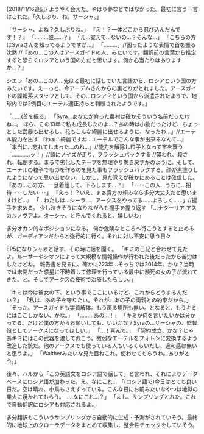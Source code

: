 {2018/11/16追記}
ようやく会えた。やはり夢などではなかった。最初に言う一言はこれだ。「久しぶり、ね。サーシャ。」

「サーシャ、よね？久しぶりね。」
『え！？一体どこから忍び込んだんです！？』
「………誰……？」
「え…覚えて…ないの…？そんな…」
『こちらの方はSyraさんを知ってるようですが…』
「………」//困ったような表情で首を振る
沈黙
//『あの…この人はアースガイドの人、みたいです。翻訳前の言葉から推定すると恐らくロシアという国の方だと思います。何か心当たりはありますか…？』

シエラ「あの…この人…先ほど最初に話していた言語から、ロシアという国の方みたいです。えーっと、今アーデムさんからの裏どりがとれました。アースガイドの諜報系スタッフとして、その…ロシア？という国から派遣されたようで、地球内では2例目のエーテル適正持ちと判断されたようです。」


「……(首を振る」
「Syra…あなたが育った農村は確かそういう名前だったわね…。
ほら、この13年で私も成長したのよ…？あの時は小物だったけど、ちょっとした武器も出せるし、花もこんな綺麗に出せるように、なったわ…」//エーテル能力を出す
『わぁ…綺麗ですね…エーテルでこんな事が出来るなんて…』
「本当に…忘れてしまった…のね…」//能力を解除し粒子となって宙を舞う
「…………ッ！」//頭にノイズが走り、フラッシュバックする
//襲われ、殺され、転倒する。まるで劣化したテープを無理やり巻き戻すかのように。そして、エーテルの粒子でものを作るのを見た事もフラッシュバックする。顔が黒塗りしたようになって思い出せない。しかし、見た覚えが確かにあることは確信した。
『あの…この方、一旦着陸して、下ろします…？』
「････この人…うちに…招待････したい･･･」
『えっ！？いえ、まぁ貴方の頼みなら多分大丈夫だと思いますけど…』
「…わたしは…シーラ…、アークスをやってる……よろしく……」//握手を求める。
少し泣きそうになりながらも握手を握り返す
「…ナターリア アスカルノヴアよ。ターシャ、と呼んでくれると、嬉しいわ」


多分オカン的なポジションになる。
何か危険なところへ行こうとすると止めるが、ガーディアンだからと強行的に行く。それに対し不安に思う日々

EP5になりシャオと話す、その時に話を聞く。
「キミの日記と合わせて見たよ。ルーサーやシオンによって大規模な情報操作が行われた後だったから苦労はしたけどね。
報告書を見るに、確かに223年…そっちでは2014年、かな？当時では未開だった惑星に不時着して修理を行っている最中に瀕死の女の子が流れてきた、と。そしてアークスの技術で治療したらしい。」


「キミは今は彼女の下、という事でここにいるけど、これからどうするんだい？」
「私は、あの子を守りたい。それが、あの子の両親との約束だから。」
「そっか。アースガイドも実質解体。もう戻る場所も無い。となると、もうキミにはここしかない、かな。」
「………あの…！」
「キミが何を言いたいかは分かってる。だけど僕の方からお願いしても、いいかな？Syraの…サーシャの、監督役としてアークスになってほしい。」
「…！喜んで。」
「契約成立、かな？じゃあキミにはこの武器を渡しておこう。微弱なエーテルをフォトンに変換するよう改造した銃だ。他のアークスでも使っている人もいるくらいだし、違和感は無いと思うよ。」
「Waltherみたいな見た目ねこれ。使わせてもらうわ。ありがとう。」




後々、ハルから「この英語文をロシア語で話して」と言われ、それによりデータベースにロシア語が加わった。え、なにこれ…
「(ロシア語で)今日はとても良い日だ。空は晴れ、小鳥もさえずっている。こんな日にお前みたいなやつは地獄の業火に焼かれてもらう。　‥‥なにこれ…？」
「よし、サンプリングとれた。これで自動翻訳にロシアも対応されるよ。」

多分翻訳もこういうサンプリングから自動的に生成・予測がされていそう。最終的に地球上のクローラデータをまとめて収集し、整合性チェックをしていそう。
